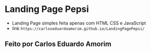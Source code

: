 # Landing Page Pepsi
  - Landing Page simples feita apenas com HTML CSS e JavaScript
  - link `https://carloseduardoamorim.github.io/LandingPagePepsi/`
## Feito por Carlos Eduardo Amorim
